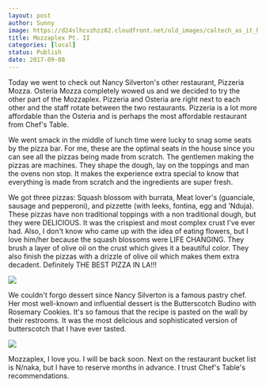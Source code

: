 ```yaml
---
layout: post
author: Sunny
image: https://d24slhcvzhzz82.cloudfront.net/old_images/caltech_as_it_happens/6a0105349b8251970b01b7c9175c6c970b.jpg
title: Mozzaplex Pt. II
categories: [local]
status: Publish
date: 2017-09-08
---
```





Today we went to check out Nancy Silverton's other restaurant, Pizzeria Mozza. Osteria Mozza completely wowed us and we decided to try the other part of the Mozzaplex. Pizzeria and Osteria are right next to each other and the staff rotate between the two restaurants. Pizzeria is a lot more affordable than the Osteria and is perhaps the most affordable restaurant from Chef's Table.


We went smack in the middle of lunch time were lucky to snag some seats by the pizza bar. For me, these are the optimal seats in the house since you can see all the pizzas being made from scratch. The gentlemen making the pizzas are machines. They shape the dough, lay on the toppings and man the ovens non stop. It makes the experience extra special to know that everything is made from scratch and the ingredients are super fresh.




We got three pizzas: Squash blossom with burrata, Meat lover's (guanciale, sausage and pepperoni), and pizzette (with leeks, fontina, egg and 'Nduja). These pizzas have non traditional toppings with a non traditional dough, but they were DELICIOUS. It was the crispiest and most complex crust I've ever had. Also, I don't know who came up with the idea of eating flowers, but I love him/her because the squash blossoms were LIFE CHANGING. They brush a layer of olive oil on the crust which gives it a beautiful color. They also finish the pizzas with a drizzle of olive oil which makes them extra decadent. Definitely THE BEST PIZZA IN LA!!!



![](https://d24slhcvzhzz82.cloudfront.net/old_images/caltech_as_it_happens/6a0105349b8251970b01bb09ba94ed970d.jpg)

We couldn't forgo dessert since Nancy Silverton is a famous pastry chef. Her most well-known and influential dessert is the Butterscotch Budino with Rosemary Cookies. It's so famous that the recipe is pasted on the wall by their restrooms. It was the most delicious and sophisticated version of butterscotch that I have ever tasted.




![](https://d24slhcvzhzz82.cloudfront.net/old_images/caltech_as_it_happens/6a0105349b8251970b01b7c9175c81970b.jpg)

Mozzaplex, I love you. I will be back soon. Next on the restaurant bucket list is N/naka, but I have to reserve months in advance. I trust Chef's Table's recommendations.

